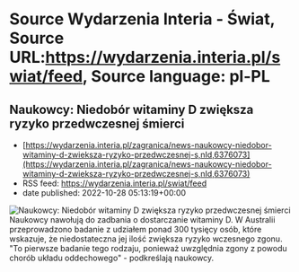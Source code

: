 # Source Wydarzenia Interia - Świat, Source URL:https://wydarzenia.interia.pl/swiat/feed, Source language: pl-PL

## Naukowcy: Niedobór witaminy D zwiększa ryzyko przedwczesnej śmierci
 - [https://wydarzenia.interia.pl/zagranica/news-naukowcy-niedobor-witaminy-d-zwieksza-ryzyko-przedwczesnej-s,nId,6376073](https://wydarzenia.interia.pl/zagranica/news-naukowcy-niedobor-witaminy-d-zwieksza-ryzyko-przedwczesnej-s,nId,6376073)
 - RSS feed: https://wydarzenia.interia.pl/swiat/feed
 - date published: 2022-10-28 05:13:19+00:00

<p><a href="https://wydarzenia.interia.pl/zagranica/news-naukowcy-niedobor-witaminy-d-zwieksza-ryzyko-przedwczesnej-s,nId,6376073"><img align="left" alt="Naukowcy: Niedobór witaminy D zwiększa ryzyko przedwczesnej śmierci" src="https://i.iplsc.com/naukowcy-niedobor-witaminy-d-zwieksza-ryzyko-przedwczesnej-s/000G9I5ZDG6GUUSG-C321.jpg" /></a>Naukowcy nawołują do zadbania o dostarczanie witaminy D. W Australii przeprowadzono badanie z udziałem ponad 300 tysięcy osób, które wskazuje, że niedostateczna jej ilość zwiększa ryzyko wczesnego zgonu. &quot;To pierwsze badanie tego rodzaju, ponieważ uwzględnia zgony z powodu chorób układu oddechowego&quot; - podkreślają naukowcy.</p><br clear="all" />
